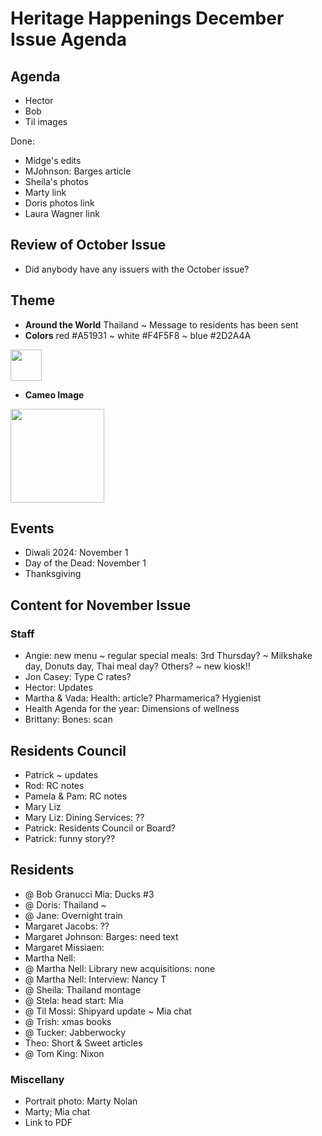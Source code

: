 # Heritage Happenings December Issue Agenda


## Agenda

* Hector
* Bob
* Til images

Done:

* Midge's edits
* MJohnson: Barges article
* Sheila's photos
* Marty link
* Doris photos link
* Laura Wagner link

## Review of October Issue

* Did anybody have any issuers with the October issue?


## Theme

* **Around the World** Thailand ~ Message to residents has been sent
* **Colors** red #A51931 ~ white #F4F5F8 ~ blue #2D2A4A

<img src="https://upload.wikimedia.org/wikipedia/commons/a/a9/Flag_of_Thailand.svg" width=50 >

* **Cameo Image**

<img src="https://ideogram.ai/assets/image/lossless/response/40EAGiwqRHafnI0izAYGpA" width=150>

## Events

* Diwali 2024: November 1
* Day of the Dead: November 1
* Thanksgiving


## Content for November Issue

### Staff

* Angie: new menu ~ regular special meals: 3rd Thursday? ~  Milkshake day,  Donuts day, Thai meal day? Others? ~ new kiosk!!
* Jon Casey: Type C rates?
* Hector: Updates
* Martha & Vada: Health: article? Pharmamerica? Hygienist
* Health Agenda for the year: Dimensions of wellness
* Brittany: Bones: scan

## Residents Council

* Patrick ~ updates
* Rod: RC notes
* Pamela & Pam: RC notes
* Mary Liz
* Mary Liz: Dining Services: ??
* Patrick: Residents Council or Board?
* Patrick: funny story??


## Residents

* @ Bob Granucci Mia: Ducks #3
* @ Doris: Thailand ~
* @ Jane: Overnight train
* Margaret Jacobs: ??
* Margaret Johnson: Barges: need text
* Margaret Missiaen:
* Martha Nell:
* @ Martha Nell: Library new acquisitions: none
* @ Martha Nell: Interview: Nancy T
* @ Sheila: Thailand montage
* @ Stela: head start: Mia
* @ Til Mossi: Shipyard update ~ Mia chat
* @ Trish: xmas books
* @ Tucker: Jabberwocky
* Theo: Short & Sweet articles
* @ Tom King: Nixon


### Miscellany

* Portrait photo: Marty Nolan
* Marty; Mia chat
* Link to PDF
